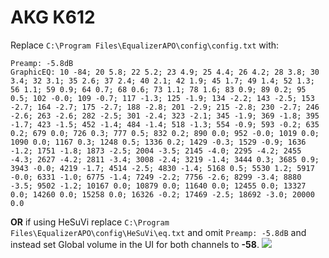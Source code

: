 # AKG K612
Replace `C:\Program Files\EqualizerAPO\config\config.txt` with:
```
Preamp: -5.8dB
GraphicEQ: 10 -84; 20 5.8; 22 5.2; 23 4.9; 25 4.4; 26 4.2; 28 3.8; 30 3.4; 32 3.1; 35 2.6; 37 2.4; 40 2.1; 42 1.9; 45 1.7; 49 1.4; 52 1.3; 56 1.1; 59 0.9; 64 0.7; 68 0.6; 73 1.1; 78 1.6; 83 0.9; 89 0.2; 95 0.5; 102 -0.0; 109 -0.7; 117 -1.3; 125 -1.9; 134 -2.2; 143 -2.5; 153 -2.7; 164 -2.7; 175 -2.7; 188 -2.8; 201 -2.9; 215 -2.8; 230 -2.7; 246 -2.6; 263 -2.6; 282 -2.5; 301 -2.4; 323 -2.1; 345 -1.9; 369 -1.8; 395 -1.7; 423 -1.5; 452 -1.4; 484 -1.4; 518 -1.3; 554 -0.9; 593 -0.2; 635 0.2; 679 0.0; 726 0.3; 777 0.5; 832 0.2; 890 0.0; 952 -0.0; 1019 0.0; 1090 0.0; 1167 0.3; 1248 0.5; 1336 0.2; 1429 -0.3; 1529 -0.9; 1636 -1.2; 1751 -1.8; 1873 -2.5; 2004 -3.5; 2145 -4.0; 2295 -4.2; 2455 -4.3; 2627 -4.2; 2811 -3.4; 3008 -2.4; 3219 -1.4; 3444 0.3; 3685 0.9; 3943 -0.0; 4219 -1.7; 4514 -2.5; 4830 -1.4; 5168 0.5; 5530 1.2; 5917 -0.0; 6331 -1.0; 6775 -1.4; 7249 -2.2; 7756 -2.6; 8299 -3.4; 8880 -3.5; 9502 -1.2; 10167 0.0; 10879 0.0; 11640 0.0; 12455 0.0; 13327 0.0; 14260 0.0; 15258 0.0; 16326 -0.2; 17469 -2.5; 18692 -3.0; 20000 0.0
```
**OR** if using HeSuVi replace `C:\Program Files\EqualizerAPO\config\HeSuVi\eq.txt` and omit `Preamp: -5.8dB` and instead set Global volume in the UI for both channels to **-58**.
![](https://raw.githubusercontent.com/jaakkopasanen/AutoEq/master/results/SBAF-Serious/innerfidelity/onear/AKG%20K612/AKG%20K612.png)